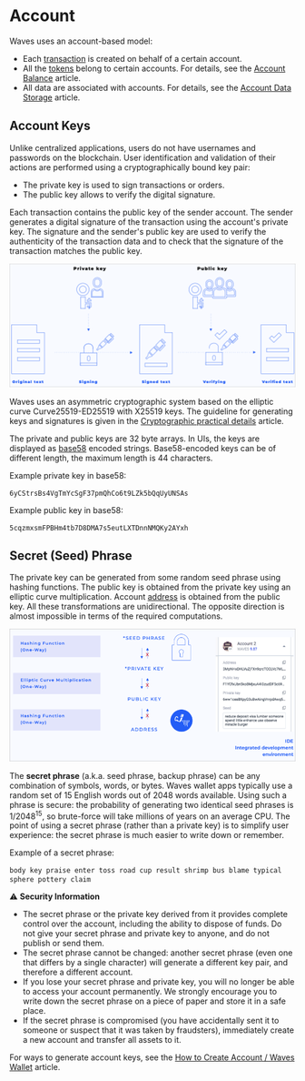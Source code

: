 # Account

Waves uses an account-based model:
* Each [transaction](/en/blockchain/transaction/) is created on behalf of a certain account.
* All the [tokens](/en/blockchain/token/) belong to certain accounts. For details, see the [Account Balance](/en/blockchain/account/account-balance) article.
* All data are associated with accounts. For details, see the [Account Data Storage](/en/blockchain/account/account-date-storage) article.

## Account Keys

Unlike centralized applications, users do not have usernames and passwords on the blockchain. User identification and validation of their actions are performed using a cryptographically bound key pair:

* The private key is used to sign transactions or orders.
* The public key allows to verify the digital signature.

Each transaction contains the public key of the sender account. The sender generates a digital signature of the transaction using the account's private key. The signature and the sender's public key are used to verify the authenticity of the transaction data and to check that the signature of the transaction matches the public key.

![](./_assets/keys.png)

Waves uses an asymmetric cryptographic system based on the elliptic curve Curve25519-ED25519 with X25519 keys. 
The guideline for generating keys and signatures is given in the [Cryptographic practical details](/en/blockchain/waves-protocol/cryptographic-practical-details#signing) article.

The private and public keys are 32 byte arrays. In UIs, the keys are displayed as [base58](https://en.bitcoin.it/wiki/Base58Check_encoding) encoded strings. Base58-encoded keys can be of different length, the maximum length is 44 characters.

Example private key in base58:

```
6yCStrsBs4VgTmYcSgF37pmQhCo6t9LZk5bQqUyUNSAs
```

Example public key in base58:

```
5cqzmxsmFPBHm4tb7D8DMA7s5eutLXTDnnNMQKy2AYxh
```

## Secret (Seed) Phrase

The private key can be generated from some random seed phrase using hashing functions. The public key is obtained from the private key using an elliptic curve multiplication. Account [address](/en/blockchain/account/address) is obtained from the public key. All these transformations are unidirectional. The opposite direction is almost impossible in terms of the required computations.

![](./_assets/keys-way.png)

The **secret phrase** (a.k.a. seed phrase, backup phrase) can be any combination of symbols, words, or bytes. Waves wallet apps typically use a random set of 15 English words out of 2048 words available. Using such a phrase is secure: the probability of generating two identical seed phrases is 1/2048<sup>15</sup>, so brute-force will take millions of years on an average CPU. The point of using a secret phrase (rather than a private key) is to simplify user experience: the secret phrase is much easier to write down or remember.

Example of a secret phrase:

```
body key praise enter toss road cup result shrimp bus blame typical sphere pottery claim
```

:warning: **Security Information**
* The secret phrase or the private key derived from it provides complete control over the account, including the ability to dispose of funds. Do not give your secret phrase and private key to anyone, and do not publish or send them.
* The secret phrase cannot be changed: another secret phrase (even one that differs by a single character) will generate a different key pair, and therefore a different account.
* If you lose your secret phrase and private key, you will no longer be able to access your account permanently. We strongly encourage you to write down the secret phrase on a piece of paper and store it in a safe place.
* If the secret phrase is compromised (you have accidentally sent it to someone or suspect that it was taken by fraudsters), immediately create a new account and transfer all assets to it.

For ways to generate account keys, see the [How to Create Account / Waves Wallet](/en/blockchain/account/create) article.
